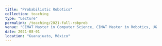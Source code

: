 ```yaml
---
title: "Probabilistic Robotics"
collection: teaching
type: "Lecture"
permalink: /teaching/2021-fall-robprob
venue: "CIMAT Master in Computer Science, CIMAT Master in Robotics, UG B.Sc. in Computational Mathematics"
date: 2021-08-01
location: "Guanajuato, México"
---
```


